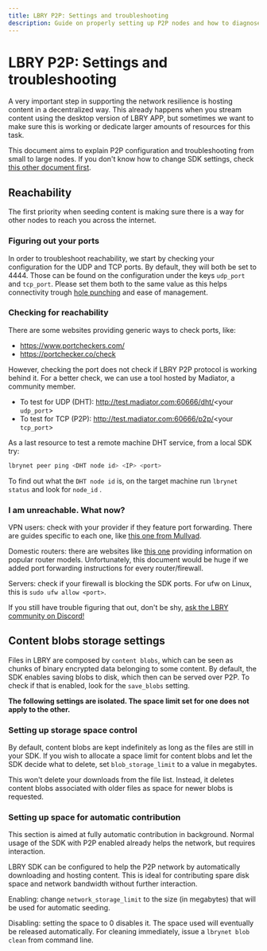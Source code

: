 ```yaml
---
title: LBRY P2P: Settings and troubleshooting
description: Guide on properly setting up P2P nodes and how to diagnose/fix common issues.
---
```


# LBRY P2P: Settings and troubleshooting

A very important step in supporting the network resilience is hosting content in a decentralized way. This already happens when you stream content using the desktop version of LBRY APP, but sometimes we want to make sure this is working or dedicate larger amounts of resources for this task.

This document aims to explain P2P configuration and troubleshooting from small to large nodes. If you don't know how to change SDK settings, check [this other document first](https://lbry.tech/resources/daemon-settings).

## Reachability
The first priority when seeding content is making sure there is a way for other nodes to reach you across the internet.

### Figuring out your ports
In order to troubleshoot reachability, we start by checking your configuration for the UDP and TCP ports. By default, they will both be set to 4444. Those can be found on the configuration under the keys `udp_port` and `tcp_port`. Please set them both to the same value as this helps connectivity trough [hole punching](https://en.wikipedia.org/wiki/Hole_punching_(networking)) and ease of management.

### Checking for reachability
There are some websites providing generic ways to check ports, like:
- https://www.portcheckers.com/
- https://portchecker.co/check

However, checking the port does not check if LBRY P2P protocol is working behind it. For a better check, we can use a tool hosted by Madiator, a community member.
- To test for UDP (DHT): http://test.madiator.com:60666/dht/<your `udp_port`>
- To test for TCP (P2P): http://test.madiator.com:60666/p2p/<your `tcp_port`>

As a last resource to test a remote machine DHT service, from a local SDK try:
```bash
lbrynet peer ping <DHT node id> <IP> <port>
```

To find out what the `DHT node id` is, on the target machine run `lbrynet status` and look for `node_id` .

### I am unreachable. What now?

VPN users: check with your provider if they feature port forwarding. There are guides specific to each one, like [this one from Mullvad](https://mullvad.net/en/help/port-forwarding-and-mullvad/).

Domestic routers: there are websites like [this one](https://portforward.com/how-to-port-forward/) providing information on popular router models. Unfortunately, this document would be huge if we added port forwarding instructions for every router/firewall.

Servers: check if your firewall is blocking the SDK ports. For ufw on Linux, this is `sudo ufw allow <port>`.

If you still have trouble figuring that out, don't be shy, [ask the LBRY community on Discord!](https://chat.lbry.com/)

## Content blobs storage settings

Files in LBRY are composed by `content blobs`, which can be seen as chunks of binary encrypted data belonging to some content. By default, the SDK enables saving blobs to disk, which then can be served over P2P. To check if that is enabled, look for the `save_blobs` setting.

**The following settings are isolated. The space limit set for one does not apply to the other.**

### Setting up storage space control

By default, content blobs are kept indefinitely as long as the files are still in your SDK. If you wish to allocate a space limit for content blobs and let the SDK decide what to delete, set `blob_storage_limit` to a value in megabytes.

This won't delete your downloads from the file list. Instead, it deletes content blobs associated with older files as space for newer blobs is requested.


### Setting up space for automatic contribution

This section is aimed at fully automatic contribution in background. Normal usage of the SDK with P2P enabled already helps the network, but requires interaction.

LBRY SDK can be configured to help the P2P network by automatically downloading and hosting content. This is ideal for contributing spare disk space and network bandwidth without further interaction.

Enabling: change `network_storage_limit` to the size (in megabytes) that will be used for automatic seeding.

Disabling: setting the space to 0 disables it. The space used will eventually be released automatically. For cleaning immediately, issue a `lbrynet blob clean` from command line.
